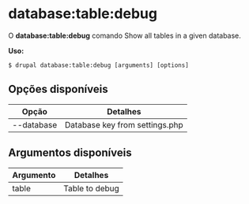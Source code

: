 # database:table:debug
O **database:table:debug** comando Show all tables in a given database.

**Uso:**
```
$ drupal database:table:debug [arguments] [options] 
```

## Opções disponíveis
Opção | Detalhes
-------|-------------
--database | Database key from settings.php

## Argumentos disponíveis
Argumento | Detalhes
---------|-------------
table | Table to debug
